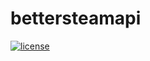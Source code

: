 # bettersteamapi

[![license](https://img.shields.io/github/license/netW3k/bettersteamapi)](https://github.com/netW3k/bettersteamapi/blob/GitInit/LICENSE)
